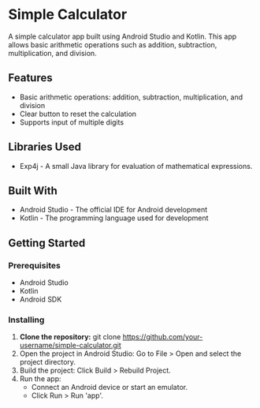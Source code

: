 # Simple Calculator

A simple calculator app built using Android Studio and Kotlin. This app allows basic arithmetic operations such as addition, subtraction, multiplication, and division.

## Features

- Basic arithmetic operations: addition, subtraction, multiplication, and division
- Clear button to reset the calculation
- Supports input of multiple digits

## Libraries Used
- Exp4j - A small Java library for evaluation of mathematical expressions.

## Built With
- Android Studio - The official IDE for Android development
- Kotlin - The programming language used for development

## Getting Started
### Prerequisites
- Android Studio
- Kotlin
- Android SDK

### Installing

1. **Clone the repository:** git clone https://github.com/your-username/simple-calculator.git
2. Open the project in Android Studio: Go to File > Open and select the project directory.
3. Build the project: Click Build > Rebuild Project.
4. Run the app:
   - Connect an Android device or start an emulator.
   - Click Run > Run 'app'.

